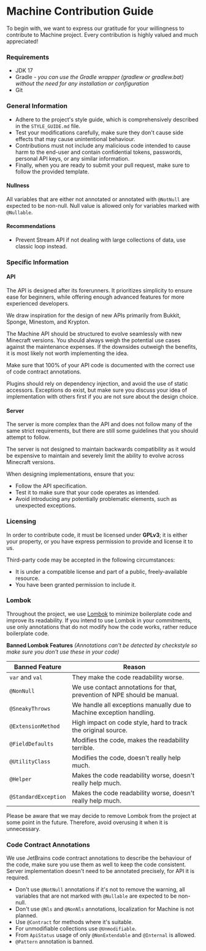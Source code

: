 # Machine Contribution Guide
To begin with, we want to express our gratitude for your willingness to
contribute to Machine project. Every contribution is highly valued and
much appreciated!

### Requirements
- JDK 17
- Gradle - *you can use the Gradle wrapper (gradlew or gradlew.bat)
  without the need for any installation or configuration*
- Git

### General Information
- Adhere to the project's style guide, which is comprehensively
described in the `STYLE_GUIDE.md` file.
- Test your modifications carefully, make sure they don't cause
side effects that may cause unintentional behaviour.
- Contributions must not include any malicious code intended to cause harm to
  the end-user and contain confidential tokens, passwords, personal API keys,
  or any similar information.
- Finally, when you are ready to submit your pull request, make
  sure to follow the provided template.

#### Nullness
All variables that are either not annotated or annotated with `@NotNull` are
expected to be non-null.
Null value is allowed only for variables marked with `@Nullable`.

#### Recommendations
- Prevent Stream API if not dealing with large collections of data, use classic loop instead.

### Specific Information

#### API
The API is designed after its forerunners. It prioritizes simplicity to
ensure ease for beginners, while offering enough advanced features for
more experienced developers.

We draw inspiration for the design of new APIs primarily from Bukkit,
Sponge, Minestom, and Krypton.

The Machine API should be structured to evolve seamlessly
with new Minecraft versions. You should always weigh the potential use cases
against the maintenance expenses. If the downsides outweigh the
benefits, it is most likely not worth implementing the idea.

Make sure that 100% of your API code is documented with the correct use of code
contract annotations.

Plugins should rely on dependency injection, and avoid the use of static
accessors. Exceptions do exist, but make sure you discuss your idea of
implementation with others first if you are not sure about the design choice.

#### Server
The server is more complex than the API and does not follow many of the
same strict requirements, but there are still some guidelines
that you should attempt to follow.

The server is not designed to maintain backwards compatibility as it would
be expensive to maintain and severely limit the ability to evolve
across Minecraft versions.

When designing implementations, ensure that you:
- Follow the API specification.
- Test it to make sure that your code operates as intended.
- Avoid introducing any potentially problematic elements,
  such as unexpected exceptions.

### Licensing
In order to contribute code, it must be licensed under **GPLv3**;
it is either your property, or you have express permission to provide
and license it to us.

Third-party code may be accepted in the following circumstances:
- It is under a compatible license and part of a public, freely-available resource.
- You have been granted permission to include it.

### Lombok
Throughout the project, we use [Lombok](https://projectlombok.org/)
to minimize boilerplate code and improve its readability.
If you intend to use Lombok in your commitments, use only annotations
that do not modify how the code works, rather reduce boilerplate code.

**Banned Lombok Features** *(Annotations can't be detected by checkstyle so make sure
you don't use these in your code)*

| Banned Feature       | Reason
| -------------------- | ---
| `var` and `val`      | They make the code readability worse.
| `@NonNull`           | We use contact annotations for that, prevention of NPE should be manual.
| `@SneakyThrows`      | We handle all exceptions manually due to Machine exception handling.
| `@ExtensionMethod`   | High impact on code style, hard to track the original source.
| `@FieldDefaults`     | Modifies the code, makes the readability terrible.
| `@UtilityClass`      | Modifies the code, doesn't really help much.
| `@Helper`            | Makes the code readability worse, doesn't really help much.
| `@StandardException` | Makes the code readability worse, doesn't really help much.

Please be aware that we may decide to remove Lombok from the project
at some point in the future. Therefore, avoid overusing it when it is unnecessary.

### Code Contract Annotations
We use JetBrains code contract annotations to describe the behaviour of the code,
make sure you use them as well to keep the code consistent. Server implementation
doesn't need to be annotated precisely, for API it is required.

- Don't use `@NotNull` annotations if it's not to remove the warning, all variables
that are not marked with `@Nullable` are expected to be non-null. 
- Don't use `@Nls` and `@NonNls` annotations, localization for Machine is not planned.
- Use `@Contract` for methods where it's suitable.
- For unmodifiable collections use `@Unmodifiable`.
- From `ApiStatus` usage of only `@NonExtendable` and `@Internal` is allowed.
- `@Pattern` annotation is banned.

